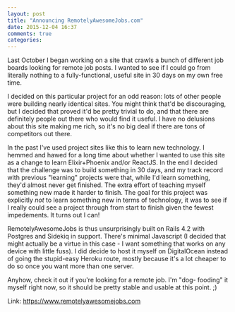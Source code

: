```yaml
---
layout: post
title: "Announcing RemotelyAwesomeJobs.com"
date: 2015-12-04 16:37
comments: true
categories: 
---
```

Last October I began working on a site that crawls a bunch of different
job boards looking for remote job posts. I wanted to see if I could go
from literally nothing to a fully-functional, useful site in 30 days
on my own free time.

I decided on this particular project for an odd reason: lots of other
people were building nearly identical sites. You might think that'd be
discouraging, but I decided that proved it'd be pretty trivial to do,
and that there are definitely people out there who would find it useful.
I have no delusions about this site making me rich, so it's no big
deal if there are tons of competitors out there.

In the past I've used project sites like this to learn new technology.
I hemmed and hawed for a long time about whether I wanted to use this
site as a change to learn Elixir+Phoenix and/or ReactJS. In the end I
decided that the challenge was to build something in 30 days, and my
track record with previous "learning" projects were that, while I'd
learn something, they'd almost never get finished. The extra effort
of teaching myself something new made it harder to finish. The goal
for this project was explicitly *not* to learn something new in terms
of technology, it was to see if I really could see a project through
from start to finish given the fewest impedements. It turns out I can!

RemotelyAwesomeJobs is thus unsurprisingly built on Rails 4.2 with
Postgres and Sidekiq in support. There's minimal Javascript (I
decided that might actually be a virtue in this case - I want something
that works on any device with little fuss). I did decide to host it
myself on DigitalOcean instead of going the stupid-easy Heroku
route, mostly because it's a lot cheaper to do so once you want
more than one server.

Anyhow, check it out if you're looking for a remote job. I'm "dog-
fooding" it myself right now, so it should be pretty stable and
usable at this point. ;)

Link:  https://www.remotelyawesomejobs.com
